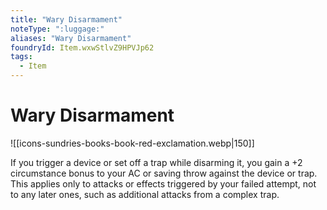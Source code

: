 ```yaml
---
title: "Wary Disarmament"
noteType: ":luggage:"
aliases: "Wary Disarmament"
foundryId: Item.wxwStlvZ9HPVJp62
tags:
  - Item
---
```


# Wary Disarmament
![[icons-sundries-books-book-red-exclamation.webp|150]]

If you trigger a device or set off a trap while disarming it, you gain a +2 circumstance bonus to your AC or saving throw against the device or trap. This applies only to attacks or effects triggered by your failed attempt, not to any later ones, such as additional attacks from a complex trap.
